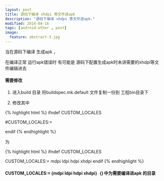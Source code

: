 ```yaml
---
layout: post
title: 源码下编译 xhdpi 等文件进apk
description: "源码下编译 xhdpi 等文件进apk."
modified: 2014-04-16
tags: [android-other , post]
image:
  feature: abstract-3.jpg
---
```


当在源码下编译 生成apk ，
  
在编译正常 运行apk错误时 有可能是 源码下配置生成apk时未讲需要的xhdpi等文件编辑进去
  
#### 需要修改

  1. 进入build 目录 将buildspec.mk.default 文件复制一份到 工程bin目录下
  
  2. 修改其中 
  
  {% highlight html %}
  ifndef CUSTOM_LOCALES
  
  #CUSTOM_LOCALES:=
  
  endif
  {% endhighlight %}
  
  为
  
  {% highlight html %}
  ifndef CUSTOM_LOCALES
  
  CUSTOM_LOCALES:=
  mdpi ldpi hdpi xhdpi
  endif
  {% endhighlight %}

#### CUSTOM_LOCALES:=｛mdpi ldpi hdpi xhdpi｝ ｛｝中为需要编译进apk 的目录





